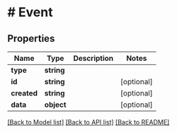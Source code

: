 # # Event

## Properties

Name | Type | Description | Notes
------------ | ------------- | ------------- | -------------
**type** | **string** |  |
**id** | **string** |  | [optional]
**created** | **string** |  | [optional]
**data** | **object** |  | [optional]

[[Back to Model list]](../../README.md#models) [[Back to API list]](../../README.md#endpoints) [[Back to README]](../../README.md)

